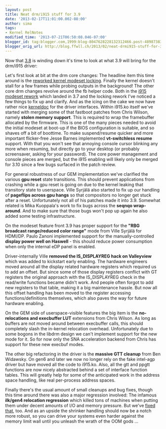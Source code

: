 ```yaml
---
layout: post
title: Neat drm/i915 stuff for 3.9
date: '2013-02-17T11:01:00.002-08:00'
author: sima
tags:
- Kernel RelNotes
modified_time: '2013-07-21T06:50:08.046-07:00'
blogger_id: tag:blogger.com,1999:blog-8047628228132312466.post-4898738363561615597
blogger_orig_url: http://blog.ffwll.ch/2013/02/neat-drmi915-stuff-for-39.html
---
```



Now that [3.8](/2012/11/neat-drmi915-stuff-for-38.html) is winding down it's
time to look at what 3.9 will bring for the drm/i915 driver:

<!--more-->

Let's first look at bit at the drm core changes: The headline item this time
around is the
[reworked kernel modeset locking](/2013/02/new-kernel-modesetting-locking.html).
Finally the kernel doesn't stall for a few frames while probing outputs in the
background! The other core drm changes revolve around the fb helper code. Both
in the [i915 modeset rework](/2012/08/new-modeset-code.html) which landed in 3.7
and the locking rework I've noticed a few things to fix up and clarify. And as
the icing on the cake we now have rather nice
[kerneldoc](http://cgit.freedesktop.org/~airlied/linux/commit/?h=drm-next&id=207fd32970b1def91b11ae28f6bebffc792db714)
for the driver interfaces.  Within i915.ko itself we've started with merging
some of that fastboot patches from Chris Wilson, namely <b>stolen memory
support</b>. This is required to wrap the framebuffer allocated by the firmware.
This is one of the many pieces needed to avoid the initial modeset at boot-up if
the BIOS configuration is suitable, and so shaves off a bit of boottime. To make
suspend/resume quicker and more important flicker-free Jesse Barnes implemented
<b>vt-switchless resume</b> support. With that you won't see that annoying
console cursor blinking any more when resuming, but directly go to your desktop
(or probably screensaver, asking for your password). The core power management
and console pieces are merged, but the i915 enabling will likely only be merged
for 3.10 since a few bugs surfaced in the patch review. 

For general robustness of our GEM implementation we've clarified the various
<b>gpu reset</b> state transitions. This should prevent applications from
crashing while a gpu reset is going on due to the kernel leaking that transitory
state to userspace. Ville Syrjälä also started to fix up our handling of
<b>pageflips across gpu hangs</b> so that compositors no longer get stuck after
a reset. Unfortunately not all of his patches made it into 3.9. Somewhat related
is Mika Kuoppala's work to fix bugs across the <b>seqnqo wrap-around</b>. And to
make sure that those bugs won't pop up again he also added some testing
infrastructure. 

On the modeset feature front 3.9 has proper support for the <b>"RBG broadcast
range/reduced color range"</b> mode from Ville Syrjälä for HDMI/DP. Paulo Zanoni
implemented support for the manually-controlled <b>display power well on
Haswell</b> - this should reduce power consumption when only the internal eDP
panel is enabled. 

Driver-internally Ville <b>removed the IS_DISPLAYREG hack on Valleyview</b>
which was added to kickstart early enabling. The hardware engineers moved around
all the display related hardware registers which required us to add an offset.
But since some of those display registers conflict with GT registers the
original approach with the IS_DISPLAYREG check in the read/write functions
became didn't work. And people often forgot to add new registers to that table,
making it a big maintenance hassle. But now all this offset handling has been
moved to the register accessing functions/definitions themselves, which also
paves the way for future hardware enabling. 

On the GEM side of userspace-visible features the big item is the
<b>no-relocations and execbuffer LUT</b> extensions from Chris Wilson. As long
as buffers are not moved around between execbuffer calls, this should completely
slash the in-kernel relocation overhead. Unfortunately due to some bogons in the
libdrm design we can't implement support for the new mode for it. So for now
only the SNA acceleration backend from Chris has support for these new execbuf
modes. 

The other big refactoring in the driver is the <b>massive GTT cleanup</b> from
Ben Widawsky. On gen6 and later we now no longer rely on the fake intel-agp
driver but have moved all the code to i915.ko. Also, all the gtt and ppgtt
functions are now nicely abstracted behind a set of interface function tables.
This will greatly help for some of the anticipated work in the address space
handling, like real per-process address spaces. 
 
Finally there's the usual amount of small cleanups and bug fixes, though this time around there was also a major regression involved: The infamous <b>ilk/gen4 relocation regression</b> which killed tons of machines when putting them under decent amounts of I/O and memory pressure. But we've [fixed that](https://bugs.freedesktop.org/show_bug.cgi?id=55984), too. And as an upside the shrinker handling should now be a notch more robust, so you can drive your systems even harder against the memory limit wall until you unleash the wrath of the OOM gods ... 
